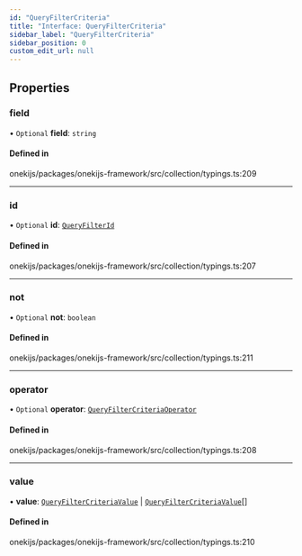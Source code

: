 ```yaml
---
id: "QueryFilterCriteria"
title: "Interface: QueryFilterCriteria"
sidebar_label: "QueryFilterCriteria"
sidebar_position: 0
custom_edit_url: null
---
```


## Properties

### field

• `Optional` **field**: `string`

#### Defined in

onekijs/packages/onekijs-framework/src/collection/typings.ts:209

___

### id

• `Optional` **id**: [`QueryFilterId`](../types/QueryFilterId.md)

#### Defined in

onekijs/packages/onekijs-framework/src/collection/typings.ts:207

___

### not

• `Optional` **not**: `boolean`

#### Defined in

onekijs/packages/onekijs-framework/src/collection/typings.ts:211

___

### operator

• `Optional` **operator**: [`QueryFilterCriteriaOperator`](../types/QueryFilterCriteriaOperator.md)

#### Defined in

onekijs/packages/onekijs-framework/src/collection/typings.ts:208

___

### value

• **value**: [`QueryFilterCriteriaValue`](../types/QueryFilterCriteriaValue.md) \| [`QueryFilterCriteriaValue`](../types/QueryFilterCriteriaValue.md)[]

#### Defined in

onekijs/packages/onekijs-framework/src/collection/typings.ts:210
